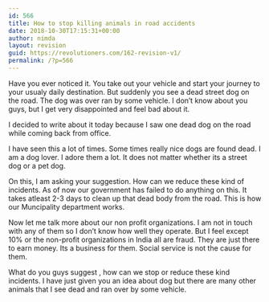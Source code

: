 ```yaml
---
id: 566
title: How to stop killing animals in road accidents
date: 2018-10-30T17:15:31+00:00
author: nimda
layout: revision
guid: https://revolutioners.com/162-revision-v1/
permalink: /?p=566
---
```

Have you ever noticed it. You take out your vehicle and start your journey to your usualy daily destination. But suddenly you see a dead street dog on the road. The dog was over ran by some vehicle. I don’t know about you guys, but I get very disappointed and feel bad about it.

I decided to write about it today because I saw one dead dog on the road while coming back from office.

I have seen this a lot of times. Some times really nice dogs are found dead. I am a dog lover. I adore them a lot. It does not matter whether its a street dog or a pet dog.

On this, I am asking your suggestion. How can we reduce these kind of incidents. As of now our government has failed to do anything on this. It takes atleast 2-3 days to clean up that dead body from the road. This is how our Muncipality department works.

Now let me talk more about our non profit organizations. I am not in touch with any of them so I don’t know how well they operate. But I feel except 10% or the non-profit organizations in India all are fraud. They are just there to earn money. Its a business for them. Social service is not the cause for them.

What do you guys suggest , how can we stop or reduce these kind incidents. I have just given you an idea about dog but there are many other animals that I see dead and ran over by some vehicle.